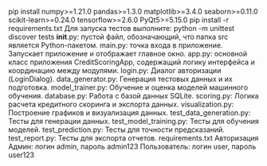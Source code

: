pip install numpy>=1.21.0 pandas>=1.3.0 matplotlib>=3.4.0 seaborn>=0.11.0 scikit-learn>=0.24.0 tensorflow>=2.6.0 PyQt5>=5.15.0
pip install -r requirements.txt
Для запуска тестов выполните: python -m unittest discover tests
__init__.py: пустой файл, обозначающий, что папка src является Python-пакетом.
main.py: точка входа в приложение. Запускает приложение и отображает главное окно.
app.py: основной класс приложения CreditScoringApp, содержащий логику интерфейса и координацию между модулями.
login.py: Диалог авторизации (LoginDialog).
data_generator.py: Генерация тестовых данных и их подготовка.
model_trainer.py: Обучение и оценка моделей машинного обучения.
database.py: Работа с базой данных SQLite.
scoring.py: Логика расчета кредитного скоринга и экспорта данных.
visualization.py: Построение графиков и визуализация данных.
test_data_generation.py: Тесты для генерации данных.
test_model_training.py: Тесты для обучения моделей.
test_prediction.py: Тесты для точности предсказаний.
test_report.py: Тесты для экспорта отчетов.
requirements.txt
Авторизация
Админ: логин admin, пароль admin123
Пользователь: логин user, пароль user123
